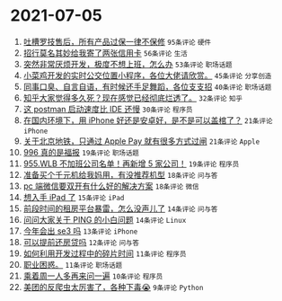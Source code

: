# 2021-07-05

1. [吐槽罗技售后，所有产品过保一律不保修](https://www.v2ex.com/t/787561) `95条评论` `硬件`
1. [招行莫名其妙给我寄了两张信用卡](https://www.v2ex.com/t/787551) `56条评论` `生活`
1. [突然非常厌烦开发，极度不想上班，怎么办](https://www.v2ex.com/t/787520) `53条评论` `职场话题`
1. [小菜鸡开发的实时公交位置小程序，各位大佬请欣赏。](https://www.v2ex.com/t/787522) `45条评论` `分享创造`
1. [同事口臭、自言自语，有时候还手足舞蹈，各位支支招](https://www.v2ex.com/t/787532) `40条评论` `职场话题`
1. [知乎大家觉得多久死？现在感觉已经彻底烂透了。](https://www.v2ex.com/t/787570) `32条评论` `知乎`
1. [这 postman 启动速度比 IDE 还慢](https://www.v2ex.com/t/787560) `30条评论` `程序员`
1. [在国内环境下，用 iPhone 好还是安卓好，是不是可以盖棺了？](https://www.v2ex.com/t/787565) `21条评论` `iPhone`
1. [关于北京地铁，只通过 Apple Pay 就有很多方式过闸](https://www.v2ex.com/t/787525) `21条评论` `Apple`
1. [996 真的是福报](https://www.v2ex.com/t/787576) `19条评论` `职场话题`
1. [955.WLB 不加班公司名单！再新增 5 家公司！](https://www.v2ex.com/t/787553) `19条评论` `程序员`
1. [准备买个千元机给我妈用，有没推荐机型](https://www.v2ex.com/t/787534) `18条评论` `问与答`
1. [pc 端微信要双开有什么好的解决方案](https://www.v2ex.com/t/787526) `18条评论` `微信`
1. [想入手 iPad 了](https://www.v2ex.com/t/787518) `15条评论` `iPad`
1. [前段时间的租房平台暴雷，怎么没声儿了](https://www.v2ex.com/t/787574) `14条评论` `问与答`
1. [问问大家关于 PING 的小白问题](https://www.v2ex.com/t/787558) `14条评论` `Linux`
1. [今年会出 se3 吗](https://www.v2ex.com/t/787545) `13条评论` `iPhone`
1. [可以提前还房贷吗](https://www.v2ex.com/t/787588) `12条评论` `问与答`
1. [如何利用开发过程中的碎片时间](https://www.v2ex.com/t/787567) `11条评论` `程序员`
1. [职业困惑。](https://www.v2ex.com/t/787530) `11条评论` `职场话题`
1. [乘着周一人多再来问一遍](https://www.v2ex.com/t/787536) `10条评论` `程序员`
1. [美团的反爬虫太厉害了，各种下毒😭](https://www.v2ex.com/t/787555) `9条评论` `Python`
